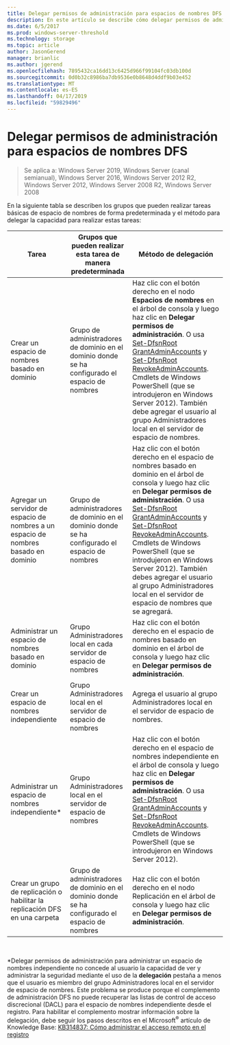 ```yaml
---
title: Delegar permisos de administración para espacios de nombres DFS
description: En este artículo se describe cómo delegar permisos de administración para espacios de nombres DFS y qué grupos pueden ejecutar tareas de espacio de nombres de manera predeterminada
ms.date: 6/5/2017
ms.prod: windows-server-threshold
ms.technology: storage
ms.topic: article
author: JasonGerend
manager: brianlic
ms.author: jgerend
ms.openlocfilehash: 7895432ca16dd13c6425d966f99104fc03db100d
ms.sourcegitcommit: 0d0b32c8986ba7db9536e0b8648d4ddf9b03e452
ms.translationtype: MT
ms.contentlocale: es-ES
ms.lasthandoff: 04/17/2019
ms.locfileid: "59829496"
---
```

# <a name="delegate-management-permissions-for-dfs-namespaces"></a>Delegar permisos de administración para espacios de nombres DFS

> Se aplica a: Windows Server 2019, Windows Server (canal semianual), Windows Server 2016, Windows Server 2012 R2, Windows Server 2012, Windows Server 2008 R2, Windows Server 2008

En la siguiente tabla se describen los grupos que pueden realizar tareas básicas de espacio de nombres de forma predeterminada y el método para delegar la capacidad para realizar estas tareas:

|Tarea | Grupos que pueden realizar esta tarea de manera predeterminada | Método de delegación |
|---|---|---|
|Crear un espacio de nombres basado en dominio|Grupo de administradores de dominio en el dominio donde se ha configurado el espacio de nombres|Haz clic con el botón derecho en el nodo **Espacios de nombres** en el árbol de consola y luego haz clic en **Delegar permisos de administración**. O usa [Set-DfsnRoot GrantAdminAccounts](https://technet.microsoft.com/itpro/powershell/windows/dfsn/set-dfsnroot) y [Set-DfsnRoot RevokeAdminAccounts](https://technet.microsoft.com/itpro/powershell/windows/dfsn/set-dfsnroot). Cmdlets de Windows PowerShell (que se introdujeron en Windows Server 2012). También debe agregar el usuario al grupo Administradores local en el servidor de espacio de nombres.|
|Agregar un servidor de espacio de nombres a un espacio de nombres basado en dominio|Grupo de administradores de dominio en el dominio donde se ha configurado el espacio de nombres| Haz clic con el botón derecho en el espacio de nombres basado en dominio en el árbol de consola y luego haz clic en **Delegar permisos de administración**. O usa [Set-DfsnRoot GrantAdminAccounts](https://technet.microsoft.com/itpro/powershell/windows/dfsn/set-dfsnroot) y [Set-DfsnRoot RevokeAdminAccounts](https://technet.microsoft.com/itpro/powershell/windows/dfsn/set-dfsnroot). Cmdlets de Windows PowerShell (que se introdujeron en Windows Server 2012). También debes agregar el usuario al grupo Administradores local en el servidor de espacio de nombres que se agregará.|
|Administrar un espacio de nombres basado en dominio|Grupo Administradores local en cada servidor de espacio de nombres| Haz clic con el botón derecho en el espacio de nombres basado en dominio en el árbol de consola y luego haz clic en **Delegar permisos de administración**. |
|Crear un espacio de nombres independiente|Grupo Administradores local en el servidor de espacio de nombres| Agrega el usuario al grupo Administradores local en el servidor de espacio de nombres. |
|Administrar un espacio de nombres independiente*|Grupo Administradores local en el servidor de espacio de nombres| Haz clic con el botón derecho en el espacio de nombres independiente en el árbol de consola y luego haz clic en **Delegar permisos de administración**. O usa [Set-DfsnRoot GrantAdminAccounts](https://technet.microsoft.com/itpro/powershell/windows/dfsn/set-dfsnroot) y [Set-DfsnRoot RevokeAdminAccounts](https://technet.microsoft.com/itpro/powershell/windows/dfsn/set-dfsnroot). Cmdlets de Windows PowerShell (que se introdujeron en Windows Server 2012).|
|Crear un grupo de replicación o habilitar la replicación DFS en una carpeta|Grupo de administradores de dominio en el dominio donde se ha configurado el espacio de nombres| Haz clic con el botón derecho en el nodo Replicación en el árbol de consola y luego haz clic en **Delegar permisos de administración**. |

<br />

\*Delegar permisos de administración para administrar un espacio de nombres independiente no concede al usuario la capacidad de ver y administrar la seguridad mediante el uso de la **delegación** pestaña a menos que el usuario es miembro del grupo Administradores local en el servidor de espacio de nombres. Este problema se produce porque el complemento de administración DFS no puede recuperar las listas de control de acceso discrecional (DACL) para el espacio de nombres independiente desde el registro. Para habilitar el complemento mostrar información sobre la delegación, debe seguir los pasos descritos en el Microsoft<sup>®</sup> artículo de Knowledge Base: [KB314837: Cómo administrar el acceso remoto en el registro](https://go.microsoft.com/fwlink?linkid=46803)